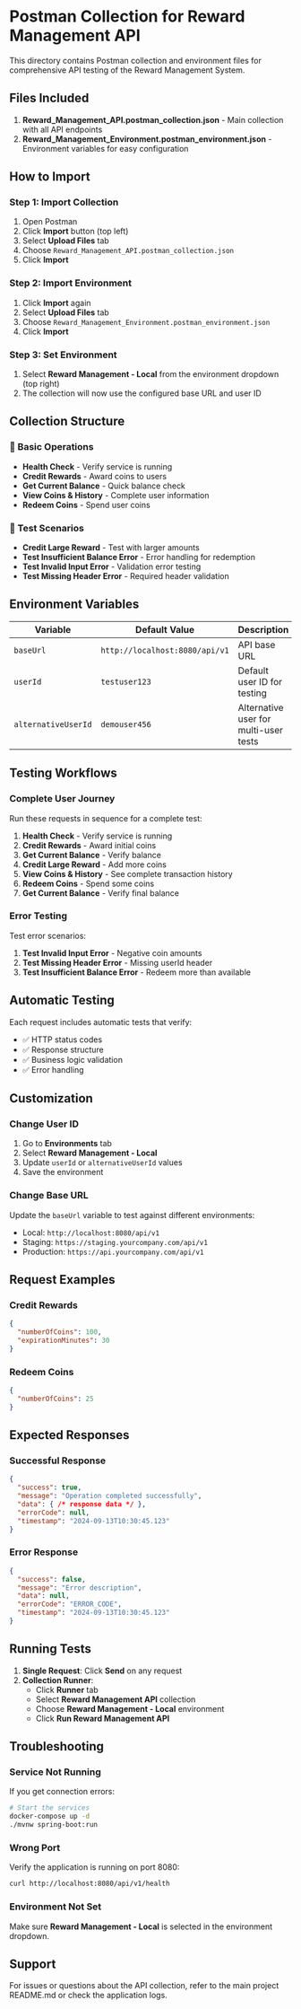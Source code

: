 # Postman Collection for Reward Management API

This directory contains Postman collection and environment files for comprehensive API testing of the Reward Management System.

## Files Included

1. **Reward_Management_API.postman_collection.json** - Main collection with all API endpoints
2. **Reward_Management_Environment.postman_environment.json** - Environment variables for easy configuration

## How to Import

### Step 1: Import Collection
1. Open Postman
2. Click **Import** button (top left)
3. Select **Upload Files** tab
4. Choose `Reward_Management_API.postman_collection.json`
5. Click **Import**

### Step 2: Import Environment
1. Click **Import** again
2. Select **Upload Files** tab
3. Choose `Reward_Management_Environment.postman_environment.json`
4. Click **Import**

### Step 3: Set Environment
1. Select **Reward Management - Local** from the environment dropdown (top right)
2. The collection will now use the configured base URL and user ID

## Collection Structure

### 🏥 Basic Operations
- **Health Check** - Verify service is running
- **Credit Rewards** - Award coins to users
- **Get Current Balance** - Quick balance check
- **View Coins & History** - Complete user information
- **Redeem Coins** - Spend user coins

### 🧪 Test Scenarios
- **Credit Large Reward** - Test with larger amounts
- **Test Insufficient Balance Error** - Error handling for redemption
- **Test Invalid Input Error** - Validation error testing
- **Test Missing Header Error** - Required header validation

## Environment Variables

| Variable | Default Value | Description |
|----------|---------------|-------------|
| `baseUrl` | `http://localhost:8080/api/v1` | API base URL |
| `userId` | `testuser123` | Default user ID for testing |
| `alternativeUserId` | `demouser456` | Alternative user for multi-user tests |

## Testing Workflows

### Complete User Journey
Run these requests in sequence for a complete test:

1. **Health Check** - Verify service is running
2. **Credit Rewards** - Award initial coins
3. **Get Current Balance** - Verify balance
4. **Credit Large Reward** - Add more coins
5. **View Coins & History** - See complete transaction history
6. **Redeem Coins** - Spend some coins
7. **Get Current Balance** - Verify final balance

### Error Testing
Test error scenarios:

1. **Test Invalid Input Error** - Negative coin amounts
2. **Test Missing Header Error** - Missing userId header
3. **Test Insufficient Balance Error** - Redeem more than available

## Automatic Testing

Each request includes automatic tests that verify:
- ✅ HTTP status codes
- ✅ Response structure
- ✅ Business logic validation
- ✅ Error handling

## Customization

### Change User ID
1. Go to **Environments** tab
2. Select **Reward Management - Local**
3. Update `userId` or `alternativeUserId` values
4. Save the environment

### Change Base URL
Update the `baseUrl` variable to test against different environments:
- Local: `http://localhost:8080/api/v1`
- Staging: `https://staging.yourcompany.com/api/v1`
- Production: `https://api.yourcompany.com/api/v1`

## Request Examples

### Credit Rewards
```json
{
  "numberOfCoins": 100,
  "expirationMinutes": 30
}
```

### Redeem Coins
```json
{
  "numberOfCoins": 25
}
```

## Expected Responses

### Successful Response
```json
{
  "success": true,
  "message": "Operation completed successfully",
  "data": { /* response data */ },
  "errorCode": null,
  "timestamp": "2024-09-13T10:30:45.123"
}
```

### Error Response
```json
{
  "success": false,
  "message": "Error description",
  "data": null,
  "errorCode": "ERROR_CODE",
  "timestamp": "2024-09-13T10:30:45.123"
}
```

## Running Tests

1. **Single Request**: Click **Send** on any request
2. **Collection Runner**: 
   - Click **Runner** tab
   - Select **Reward Management API** collection
   - Choose **Reward Management - Local** environment
   - Click **Run Reward Management API**

## Troubleshooting

### Service Not Running
If you get connection errors:
```bash
# Start the services
docker-compose up -d
./mvnw spring-boot:run
```

### Wrong Port
Verify the application is running on port 8080:
```bash
curl http://localhost:8080/api/v1/health
```

### Environment Not Set
Make sure **Reward Management - Local** is selected in the environment dropdown.

## Support

For issues or questions about the API collection, refer to the main project README.md or check the application logs.

